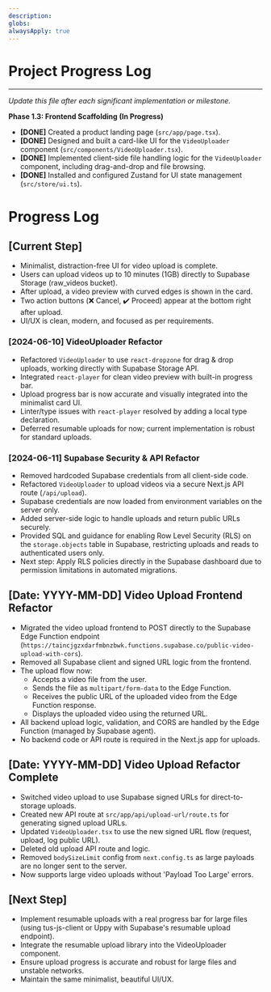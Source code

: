 ```yaml
---
description: 
globs: 
alwaysApply: true
---
```

# Project Progress Log


---


*Update this file after each significant implementation or milestone.*

**Phase 1.3: Frontend Scaffolding (In Progress)**

*   **[DONE]** Created a product landing page (`src/app/page.tsx`).
*   **[DONE]** Designed and built a card-like UI for the `VideoUploader` component (`src/components/VideoUploader.tsx`).
*   **[DONE]** Implemented client-side file handling logic for the `VideoUploader` component, including drag-and-drop and file browsing.
*   **[DONE]** Installed and configured Zustand for UI state management (`src/store/ui.ts`).

# Progress Log

## [Current Step]
- Minimalist, distraction-free UI for video upload is complete.
- Users can upload videos up to 10 minutes (1GB) directly to Supabase Storage (raw_videos bucket).
- After upload, a video preview with curved edges is shown in the card.
- Two action buttons (❌ Cancel, ✔️ Proceed) appear at the bottom right after upload.
- UI/UX is clean, modern, and focused as per requirements.

### [2024-06-10] VideoUploader Refactor
- Refactored `VideoUploader` to use `react-dropzone` for drag & drop uploads, working directly with Supabase Storage API.
- Integrated `react-player` for clean video preview with built-in progress bar.
- Upload progress bar is now accurate and visually integrated into the minimalist card UI.
- Linter/type issues with `react-player` resolved by adding a local type declaration.
- Deferred resumable uploads for now; current implementation is robust for standard uploads.

### [2024-06-11] Supabase Security & API Refactor
- Removed hardcoded Supabase credentials from all client-side code.
- Refactored `VideoUploader` to upload videos via a secure Next.js API route (`/api/upload`).
- Supabase credentials are now loaded from environment variables on the server only.
- Added server-side logic to handle uploads and return public URLs securely.
- Provided SQL and guidance for enabling Row Level Security (RLS) on the `storage.objects` table in Supabase, restricting uploads and reads to authenticated users only.
- Next step: Apply RLS policies directly in the Supabase dashboard due to permission limitations in automated migrations.

## [Date: YYYY-MM-DD] Video Upload Frontend Refactor

- Migrated the video upload frontend to POST directly to the Supabase Edge Function endpoint (`https://taincjgzxdarfmbnzbwk.functions.supabase.co/public-video-upload-with-cors`).
- Removed all Supabase client and signed URL logic from the frontend.
- The upload flow now:
  - Accepts a video file from the user.
  - Sends the file as `multipart/form-data` to the Edge Function.
  - Receives the public URL of the uploaded video from the Edge Function response.
  - Displays the uploaded video using the returned URL.
- All backend upload logic, validation, and CORS are handled by the Edge Function (managed by Supabase agent).
- No backend code or API route is required in the Next.js app for uploads.

## [Date: YYYY-MM-DD] Video Upload Refactor Complete
- Switched video upload to use Supabase signed URLs for direct-to-storage uploads.
- Created new API route at `src/app/api/upload-url/route.ts` for generating signed upload URLs.
- Updated `VideoUploader.tsx` to use the new signed URL flow (request, upload, log public URL).
- Deleted old upload API route and logic.
- Removed `bodySizeLimit` config from `next.config.ts` as large payloads are no longer sent to the server.
- Now supports large video uploads without 'Payload Too Large' errors.

## [Next Step]
- Implement resumable uploads with a real progress bar for large files (using tus-js-client or Uppy with Supabase's resumable upload endpoint).
- Integrate the resumable upload library into the VideoUploader component.
- Ensure upload progress is accurate and robust for large files and unstable networks.
- Maintain the same minimalist, beautiful UI/UX.




